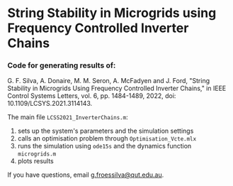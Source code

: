 # String Stability in Microgrids using Frequency Controlled Inverter Chains
### Code for generating results of:

G. F. Silva, A. Donaire, M. M. Seron, A. McFadyen and J. Ford, "String Stability in Microgrids Using Frequency Controlled Inverter Chains," in IEEE Control Systems Letters, vol. 6, pp. 1484-1489, 2022, doi: 10.1109/LCSYS.2021.3114143.

The main file ```LCSS2021_InverterChains.m```:
1. sets up the system's parameters and the simulation settings
2. calls an optimisation problem through ```Optimisation_Vcte.mlx```
3. runs the simulation using ```ode15s``` and the dynamics function ```microgrids.m```
4. plots results

If you have questions, email g.froessilva@qut.edu.au.
